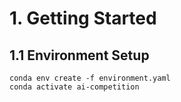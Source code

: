 # 1. Getting Started

## 1.1 Environment Setup

```
conda env create -f environment.yaml
conda activate ai-competition
```